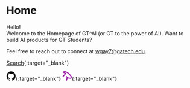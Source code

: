 # Home

Hello!   
Welcome to the Homepage of GT^AI (or GT to the power of AI). Want to build AI products for GT Students?  

Feel free to reach out to connect at [wgay7@gatech.edu](mailto:wgay7@gatech.edu).

[Search](https://gt2ai.github.io/search/){:target="_blank"}  

[<img src="images/github.png" width="25" height="25"/>](https://github.com/GT2AI){:target="_blank"}
[<img src="images/goat_counter.svg" width="25" height="25"/>](https://gt-ai.goatcounter.com/){:target="_blank"}